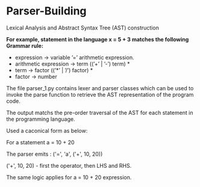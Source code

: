 # Parser-Building
 Lexical Analysis and Abstract Syntax Tree (AST) construction

**For example, statement in the language x = 5 + 3 matches the following Grammar rule:**
* expression -> variable ’=’ arithmetic expression.
* arithmetic expression -> term ((’+’ | ’-’) term) *
* term -> factor ((’*’ | ’/’) factor) *
* factor -> number

The file parser_1.py contains lexer and parser classes which can be used to invoke the parse function to retrieve the AST representation of the program code.

The output matchs the pre-order traversal of the AST for each statement in the programming
language. 

Used a caconical form as below:

  For a statement a = 10 + 20

  The parser emits : ('=', 'a', ('+', 10, 20))

  ('+', 10, 20) - first the operator, then LHS and RHS.

  The same logic applies for a = 10 + 20 expression.